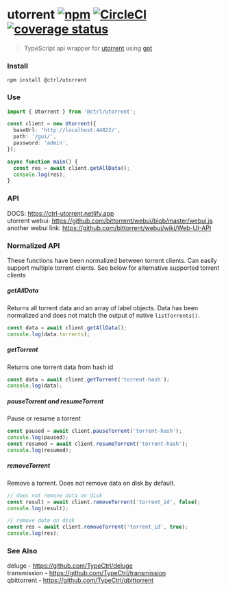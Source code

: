 # utorrent [![npm](https://img.shields.io/npm/v/@ctrl/utorrent.svg?maxAge=3600)](https://www.npmjs.com/package/@ctrl/utorrent) [![CircleCI](https://circleci.com/gh/TypeCtrl/utorrent.svg?style=svg)](https://circleci.com/gh/TypeCtrl/utorrent) [![coverage status](https://codecov.io/gh/typectrl/utorrent/branch/master/graph/badge.svg)](https://codecov.io/gh/typectrl/utorrent)

> TypeScript api wrapper for [utorrent](https://www.utorrent.com) using [got](https://github.com/sindresorhus/got)

### Install

```console
npm install @ctrl/utorrent
```

### Use

```ts
import { Utorrent } from '@ctrl/utorrent';

const client = new Utorrent({
  baseUrl: 'http://localhost:44822/',
  path: '/gui/',
  password: 'admin',
});

async function main() {
  const res = await client.getAllData();
  console.log(res);
}
```

### API

DOCS: https://ctrl-utorrent.netlify.app  
utorrent webui: https://github.com/bittorrent/webui/blob/master/webui.js  
another webui link: https://github.com/bittorrent/webui/wiki/Web-UI-API  

### Normalized API
These functions have been normalized between torrent clients. Can easily support multiple torrent clients. See below for alternative supported torrent clients

##### getAllData
Returns all torrent data and an array of label objects. Data has been normalized and does not match the output of native `listTorrents()`.

```ts
const data = await client.getAllData();
console.log(data.torrents);
```

##### getTorrent
Returns one torrent data from hash id

```ts
const data = await client.getTorrent('torrent-hash');
console.log(data);
```

##### pauseTorrent and resumeTorrent
Pause or resume a torrent

```ts
const paused = await client.pauseTorrent('torrent-hash');
console.log(paused);
const resumed = await client.resumeTorrent('torrent-hash');
console.log(resumed);
```

##### removeTorrent
Remove a torrent. Does not remove data on disk by default.

```ts
// does not remove data on disk
const result = await client.removeTorrent('torrent_id', false);
console.log(result);

// remove data on disk
const res = await client.removeTorrent('torrent_id', true);
console.log(res);
```

### See Also
deluge - https://github.com/TypeCtrl/deluge  
transmission - https://github.com/TypeCtrl/transmission  
qbittorrent - https://github.com/TypeCtrl/qbittorrent  
